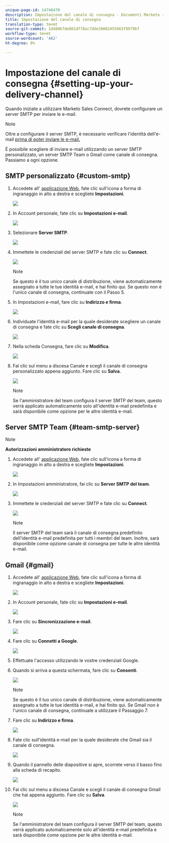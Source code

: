 ```yaml
---
unique-page-id: 14746470
description: Impostazione del canale di consegna - Documenti Marketo - Documentazione del prodotto
title: Impostazione del canale di consegna
translation-type: tm+mt
source-git-commit: 1dd80b7de801df78ac7dde39002455063f9979b7
workflow-type: tm+mt
source-wordcount: '462'
ht-degree: 0%

---
```



# Impostazione del canale di consegna {#setting-up-your-delivery-channel}

Quando iniziate a utilizzare Marketo Sales Connect, dovrete configurare un server SMTP per inviare le e-mail.

>[!NOTE]
>
>Oltre a configurare il server SMTP, è necessario verificare l&#39;identità dell&#39;e-mail [prima di poter inviare le e-mail.](/help/marketo/product-docs/marketo-sales-connect/getting-started/email-settings/verify-your-email.md)

È possibile scegliere di inviare e-mail utilizzando un server SMTP personalizzato, un server SMTP Team o Gmail come canale di consegna. Passiamo a ogni opzione.

## SMTP personalizzato {#custom-smtp}

1. Accedete all&#39; [applicazione Web](https://toutapp.com/login), fate clic sull&#39;icona a forma di ingranaggio in alto a destra e scegliete **Impostazioni**.

   ![](assets/one.png)

1. In Account personale, fate clic su **Impostazioni e-mail**.

   ![](assets/two.png)

1. Selezionare **Server SMTP**.

   ![](assets/three.png)

1. Immettete le credenziali del server SMTP e fate clic su **Connect**.

   ![](assets/four.png)

   >[!NOTE]
   >
   >Se questo è il tuo unico canale di distribuzione, viene automaticamente assegnato a tutte le tue identità e-mail, e hai finito qui. Se questo non è l&#39;unico canale di consegna, continuate con il Passo 5.

1. In Impostazioni e-mail, fare clic su **Indirizzo e firma**.

   ![](assets/five.png)

1. Individuate l&#39;identità e-mail per la quale desiderate scegliere un canale di consegna e fate clic su **Scegli canale di consegna**.

   ![](assets/six.png)

1. Nella scheda Consegna, fare clic su **Modifica**.

   ![](assets/seven-new.png)

1. Fai clic sul menu a discesa Canale e scegli il canale di consegna personalizzato appena aggiunto. Fare clic su **Salva**.

   ![](assets/eight-new.png)

   >[!NOTE]
   >
   >Se l&#39;amministratore del team configura il server SMTP del team, questo verrà applicato automaticamente solo all&#39;identità e-mail predefinita e sarà disponibile come opzione per le altre identità e-mail.

## Server SMTP Team {#team-smtp-server}

>[!NOTE]
>
>**Autorizzazioni amministratore richieste**

1. Accedete all&#39; [applicazione Web](https://toutapp.com/login), fate clic sull&#39;icona a forma di ingranaggio in alto a destra e scegliete **Impostazioni**.

   ![](assets/nine.png)

1. In Impostazioni amministratore, fai clic su **Server SMTP del team**.

   ![](assets/ten.png)

1. Immettete le credenziali del server SMTP e fate clic su **Connect**.

   ![](assets/eleven.png)

   >[!NOTE]
   >
   >Il server SMTP del team sarà il canale di consegna predefinito dell&#39;identità e-mail predefinita per tutti i membri del team. Inoltre, sarà disponibile come opzione canale di consegna per tutte le altre identità e-mail.

## Gmail {#gmail}

1. Accedete all&#39; [applicazione Web](https://toutapp.com/login), fate clic sull&#39;icona a forma di ingranaggio in alto a destra e scegliete **Impostazioni**.

   ![](assets/twelve.png)

1. In Account personale, fate clic su **Impostazioni e-mail**.

   ![](assets/thirteen.png)

1. Fare clic su **Sincronizzazione e-mail**.

   ![](assets/fourteen.png)

1. Fare clic su **Connetti a Google**.

   ![](assets/fifteen.png)

1. Effettuate l&#39;accesso utilizzando le vostre credenziali Google.

1. Quando si arriva a questa schermata, fare clic su **Consenti**.

   ![](assets/sixteen.png)

   >[!NOTE]
   >
   >Se questo è il tuo unico canale di distribuzione, viene automaticamente assegnato a tutte le tue identità e-mail, e hai finito qui. Se Gmail non è l&#39;unico canale di consegna, continuate a utilizzare il Passaggio 7.

1. Fare clic su **Indirizzo e firma**.

   ![](assets/seventeen.png)

1. Fate clic sull’identità e-mail per la quale desiderate che Gmail sia il canale di consegna.

   ![](assets/eighteen.png)

1. Quando il pannello delle diapositive si apre, scorrete verso il basso fino alla scheda di recapito.

   ![](assets/nineteen.png)

1. Fai clic sul menu a discesa Canale e scegli il canale di consegna Gmail che hai appena aggiunto. Fare clic su **Salva**.

   ![](assets/twenty.png)

   >[!NOTE]
   >
   >Se l&#39;amministratore del team configura il server SMTP del team, questo verrà applicato automaticamente solo all&#39;identità e-mail predefinita e sarà disponibile come opzione per le altre identità e-mail.
